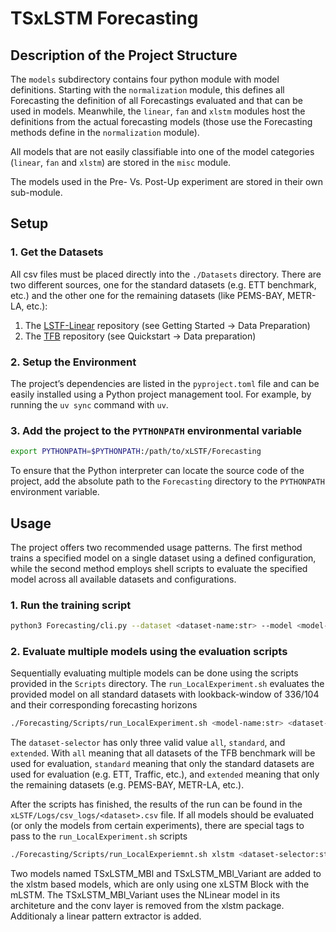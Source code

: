# TSxLSTM Forecasting

## Description of the Project Structure
The `models` subdirectory contains four python module with model definitions. Starting with the `normalization` module,
this defines all Forecasting the definition of all Forecastings evaluated and that can be used in models.
Meanwhile, the `linear`, `fan` and `xlstm` modules host the definitions from the actual forecasting models (those use the Forecasting methods define in the `normalization` module).

All models that are not easily classifiable into one of the model categories (`linear`, `fan` and `xlstm`) are stored in
the `misc` module.

The models used in the Pre- Vs. Post-Up experiment are stored in their own sub-module.


## Setup

### 1. Get the Datasets
All csv files must be placed directly into the `./Datasets` directory.
There are two different sources, one for the standard datasets (e.g. ETT benchmark, etc.) and the other one for the remaining datasets (like PEMS-BAY, METR-LA, etc.):
1. The [LSTF-Linear](https://github.com/cure-lab/LTSF-Linear) repository (see Getting Started -> Data Preparation)
2. The [TFB](https://github.com/decisionintelligence/TFB) repository (see Quickstart -> Data preparation)<br/>

### 2. Setup the Environment
The project’s dependencies are listed in the `pyproject.toml` file and can be easily installed using a Python project management tool. For example, by running the `uv sync` command with `uv`.

### 3. Add the project to the `PYTHONPATH` environmental variable
```bash
export PYTHONPATH=$PYTHONPATH:/path/to/xLSTF/Forecasting
```
To ensure that the Python interpreter can locate the source code of the project, add the absolute path to the `Forecasting` directory to the `PYTHONPATH` environment variable.

## Usage
The project offers two recommended usage patterns. The first method trains a specified model on a single dataset using a defined configuration, while the second method employs shell scripts to evaluate the specified model across all available datasets and configurations.

### 1. Run the training script
```bash
python3 Forecasting/cli.py --dataset <dataset-name:str> --model <model-name:str> --lookback-window <seq_len:int> --forecasting-horizon <pred_len:int>
```

### 2. Evaluate multiple models using the evaluation scripts
Sequentially evaluating multiple models can be done using the scripts provided in the `Scripts` directory.
The `run_LocalExperiment.sh` evaluates the provided model on all standard datasets with lookback-window of 336/104 and their corresponding forecasting horizons
```bash
./Forecasting/Scripts/run_LocalExperiment.sh <model-name:str> <dataset-selector:str>
```
The `dataset-selector` has only three valid value `all`, `standard`, and `extended`. With `all` meaning that all datasets of the TFB benchmark will be used for evaluation, `standard` meaning that only the standard datasets are used for evaluation (e.g. ETT, Traffic, etc.), and `extended` meaning that only the remaining datasets (e.g. PEMS-BAY, METR-LA, etc.).<br/>

After the scripts has finished, the results of the run can be found in the `xLSTF/Logs/csv_logs/<dataset>.csv` file.
If all models should be evaluated (or only the models from certain experiments), there are special tags to pass to the `run_LocalExperiment.sh` scripts
```bash
./Forecasting/Scripts/run_LocalExperiemnt.sh xlstm <dataset-selector:str> # this evaluates all xlstm-based models
```
Two models named TSxLSTM_MBl and TSxLSTM_MBl_Variant are added to the xlstm based models, which are only using one xLSTM Block with the mLSTM. The TSxLSTM_MBl_Variant uses the NLinear model in its architeture and the conv layer is removed from the xlstm package. Additionaly a linear pattern extractor is added. 
